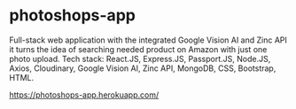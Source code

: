 # photoshops-app

Full-stack web application with the integrated Google Vision AI and Zinc API it turns the idea of searching needed product on Amazon with just one photo upload. 
Tech stack: React.JS, Express.JS, Passport.JS, Node.JS, Axios, Cloudinary, Google Vision AI, Zinc API, MongoDB, CSS, Bootstrap, HTML.

https://photoshops-app.herokuapp.com/
